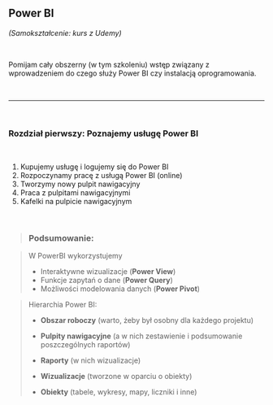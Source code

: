 ## Power BI

*(Samokształcenie: kurs z Udemy)*

<br>

Pomijam cały obszerny (w tym szkoleniu) wstęp związany z wprowadzeniem do czego służy Power BI czy instalacją oprogramowania.

<br>

---

<br>

### Rozdział pierwszy: Poznajemy usługę Power BI

<br>

1. Kupujemy usługę i logujemy się do Power BI
2. Rozpoczynamy pracę z usługą Power BI (online)
3. Tworzymy nowy pulpit nawigacyjny
4. Praca z pulpitami nawigacyjnymi
5. Kafelki na pulpicie nawigacyjnym

<br>

> ### Podsumowanie:

>
> W PowerBI wykorzystujemy <br>
> + Interaktywne wizualizacje (**Power View**)
> + Funkcje zapytań o dane (**Power Query**)
> + Możliwości modelowania danych (**Power Pivot**)

> Hierarchia Power BI:
> + **Obszar roboczy** (warto, żeby był osobny dla każdego projektu)
>
> + **Pulpity nawigacyjne** (a w nich zestawienie i podsumowanie poszczególnych raportów)
>
> + **Raporty** (w nich wizualizacje)
>
> + **Wizualizacje** (tworzone w oparciu o obiekty)
>
> + **Obiekty** (tabele, wykresy, mapy, liczniki i inne)